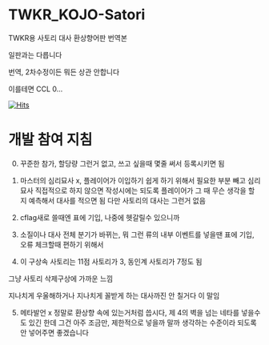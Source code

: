 # TWKR_KOJO-Satori

TWKR용 사토리 대사 환상향어판 번역본

일판과는 다릅니다

번역, 2차수정이든 뭐든 상관 안합니다

이를테면 CCL 0...

[![Hits](https://hits.seeyoufarm.com/api/count/incr/badge.svg?url=https%3A%2F%2Fgithub.com%2Fkeisiki%2FTWKR_KOJO-Satori&count_bg=%2379C83D&title_bg=%23555555&icon=&icon_color=%23E7E7E7&title=%EC%A1%B0%ED%9A%8C%EC%88%98&edge_flat=false)](https://hits.seeyoufarm.com)


# 개발 참여 지침

0. 꾸준한 참가, 할당량 그런거 없고, 쓰고 싶을때 몇줄 써서 등록시키면 됨

1. 마스터의 심리묘사 x, 플레이어가 이입하기 쉽게 하기 위해서 필요한 부분 빼고 심리묘사 직접적으로 하지 않으면 
작성시에는 되도록 플레이어가 그 때 무슨 생각을 할 지 예측해서 대사를 적으면 됨
다만 사토리의 대사는 그런거 없음

2. cflag새로 쓸때엔 표에 기입, 나중에 헷갈릴수 있으니까

3. 소질이나 대사 전체 분기가 바뀌는, 뭐 그런 류의 내부 이벤트를 넣을땐 표에 기입, 오류 체크할때 편하기 위해서

4. 이 구상속 사토리는 11점 사토리가 3, 동인계 사토리가 7정도 됨

그냥 사토리 삭제구상에 가까운 느낌

지나치게 우울해하거나 지나치게 꼴받게 하는 대사까진 안 칠거다 이 말임

5. 메타발언 x
정말로 환상향 속에 있는거처럼 씁시다, 제 4의 벽을 넘는 네타를 넣을수도 있긴 한데 그건 아주 조금만, 제한적으로 넣을까 말까 생각하는 수준이라 되도록 안 넣어주면 좋겠습니다